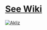 # [See Wiki](https://github.com/Ciprania/CipraTech/wiki)

[![Akliz](http://saphrym.com/images/cipratech/akliz.png)](http://saph.link/akliz)
